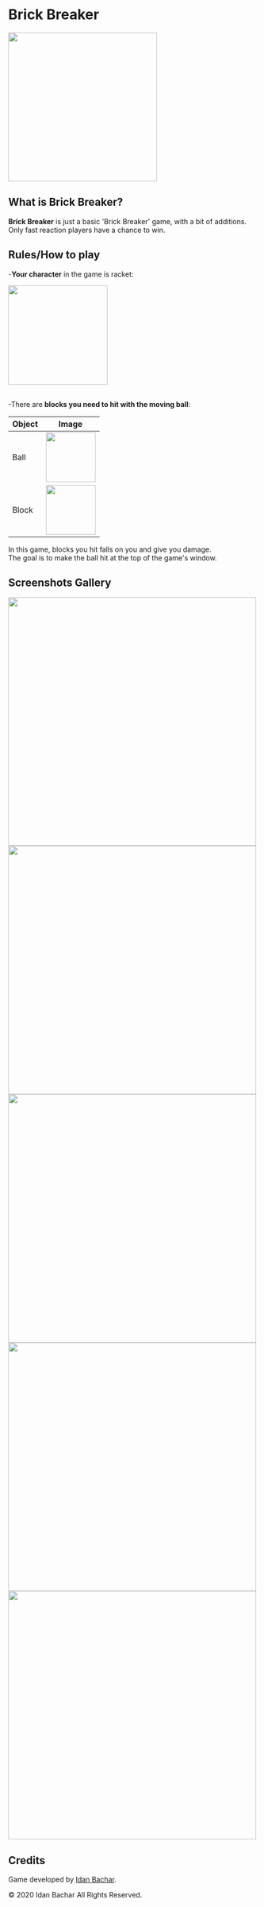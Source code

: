 # Brick Breaker

<img width="300" src="https://assets.gitlab-static.net/uploads/-/system/project/avatar/10870447/brick_breaker.png?width=64">

## What is Brick Breaker?


**Brick Breaker** is just a basic 'Brick Breaker' game, with a bit of additions.
<br/>
Only fast reaction players have a chance to win.

## Rules/How to play

-**Your character** in the game is racket:

<img width="200" src="https://gitlab.com/idanbachar-xna-games-projects/brick-breaker-project/brick-breaker/-/raw/master/Brick%20Breaker/Brick%20Breaker/Content/images/player/racket.png" />
<br/>
<br/>

-There are **blocks you need to hit with the moving ball**:

 | Object | Image |
| ------ | ------ |
| Ball | <img width="100" src="https://gitlab.com/idanbachar-xna-games-projects/brick-breaker-project/brick-breaker/-/raw/master/Brick%20Breaker/Brick%20Breaker/Content/images/ball/ball.png"> |
| Block | <img width="100" src="https://gitlab.com/idanbachar-xna-games-projects/brick-breaker-project/brick-breaker/-/raw/master/Brick%20Breaker/Brick%20Breaker/Content/images/block/block.png"> |

In this game, blocks you hit falls on you and give you damage.
<br/>
The goal is to make the ball hit at the top of the game's window.

## Screenshots Gallery
<img width="500" src="https://gitlab.com/idanbachar-xna-games-projects/brick-breaker-project/brick-breaker/uploads/f3808c156a5dfd431d6b74ec771ff4c9/brick_breaker_gameplay_1.png">
<img width="500" src="https://gitlab.com/idanbachar-xna-games-projects/brick-breaker-project/brick-breaker/uploads/778b25d1e4ce71234e159262a70292f0/brick_breaker_gameplay_2.png">
<img width="500" src="https://gitlab.com/idanbachar-xna-games-projects/brick-breaker-project/brick-breaker/uploads/40e7554ece05ec5076ac5fdd1aa4c151/brick_breaker_gameplay_3.png">
<img width="500" src="https://gitlab.com/idanbachar-xna-games-projects/brick-breaker-project/brick-breaker/uploads/e9b6c568a1ed9609aa861c96711d3df7/brick_breaker_gameplay_4.png">
<img width="500" src="https://gitlab.com/idanbachar-xna-games-projects/brick-breaker-project/brick-breaker/uploads/7de92430dcfc9ece9f08381a39e180c5/brick_breaker_gameplay_5.png">

## Credits

Game developed by <a href="https://www.linkedin.com/in/idanbachar/">Idan Bachar</a>.

© 2020 Idan Bachar All Rights Reserved.
